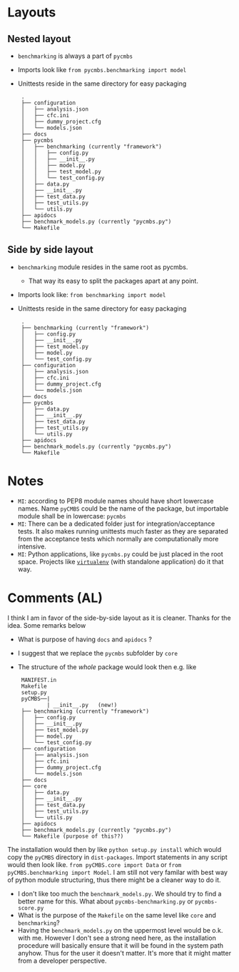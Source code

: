 # Layouts
## Nested layout
 * `benchmarking` is always a part of `pycmbs`
 * Imports look like `from pycmbs.benchmarking import model`
 * Unittests reside in the same directory for easy packaging

        .
        ├── configuration
        │   ├── analysis.json
        │   ├── cfc.ini
        │   ├── dummy_project.cfg
        │   └── models.json
        ├── docs
        ├── pycmbs
        │   ├── benchmarking (currently "framework")
        │   │   ├── config.py
        │   │   ├── __init__.py
        │   │   ├── model.py
        │   │   ├── test_model.py
        │   │   └── test_config.py
        │   ├── data.py
        │   ├── __init__.py
        │   ├── test_data.py
        │   ├── test_utils.py
        │   └── utils.py
        ├── apidocs
        ├── benchmark_models.py (currently "pycmbs.py")
        └── Makefile

## Side by side layout
 * `benchmarking` module resides in the same root as pycmbs.
    * That way its easy to split the packages apart at any point.
 * Imports look like: `from benchmarking import model`
 * Unittests reside in the same directory for easy packaging

        .
        ├── benchmarking (currently "framework")
        │   ├── config.py
        │   ├── __init__.py
        │   ├── test_model.py
        │   ├── model.py
        │   └── test_config.py
        ├── configuration
        │   ├── analysis.json
        │   ├── cfc.ini
        │   ├── dummy_project.cfg
        │   └── models.json
        ├── docs
        ├── pycmbs
        │   ├── data.py
        │   ├── __init__.py
        │   ├── test_data.py
        │   ├── test_utils.py
        │   └── utils.py
        ├── apidocs
        ├── benchmark_models.py (currently "pycmbs.py")
        └── Makefile

# Notes
 * `MI`: according to PEP8 module names should have short lowercase names. Name `pyCMBS` could be the name of the package, but importable module shall be in lowercase: `pycmbs`
 * `MI`: There can be a dedicated folder just for integration/acceptance tests. It also makes running unittests much faster as they are separated from the acceptance tests which normally are computationally more intensive.
 * `MI`: Python applications, like `pycmbs.py` could be just placed in the root space. Projects like [`virtualenv`](https://github.com/pypa/virtualenv/blob/develop/virtualenv.py) (with standalone application) do it that way.

# Comments (AL)

I think I am in favor of the side-by-side layout as it is cleaner. Thanks for the idea. Some remarks below

 * What is purpose of having `docs` and `apidocs` ?
 * I suggest that we replace the `pycmbs` subfolder by `core`
 * The structure of the *whole* package would look then e.g. like

        MANIFEST.in
        Makefile
        setup.py
        pyCMBS──|
                | __init__.py   (new!)
        ├── benchmarking (currently "framework")
        │   ├── config.py
        │   ├── __init__.py
        │   ├── test_model.py
        │   ├── model.py
        │   └── test_config.py
        ├── configuration
        │   ├── analysis.json
        │   ├── cfc.ini
        │   ├── dummy_project.cfg
        │   └── models.json
        ├── docs
        ├── core
        │   ├── data.py
        │   ├── __init__.py
        │   ├── test_data.py
        │   ├── test_utils.py
        │   └── utils.py
        ├── apidocs
        ├── benchmark_models.py (currently "pycmbs.py")
        └── Makefile (purpose of this??)

The installation would then by like `python setup.py install` which would copy the `pyCMBS` directory in `dist-packages`. Import statements in any script would then look like.
`from pyCMBS.core import Data` or `from pyCMBS.benchmarking import Model`. I am still not very familar with best way of python module structuring, thus there might be a cleaner way to do it.

 * I don't like too much the `benchmark_models.py`. We should try to find a better name for this. What  about `pycmbs-benchmarking.py` or `pycmbs-score.py`
 * What is the purpose of the `Makefile` on the same level like `core` and `benchmarking`?
 * Having the `benchmark_models.py` on the uppermost level would be o.k. with me. However I don't see a strong need here, as the installation procedure will basically ensure that it will be found in the system path anyhow. Thus for the user it doesn't matter. It's more that it might matter from a developer perspective.








